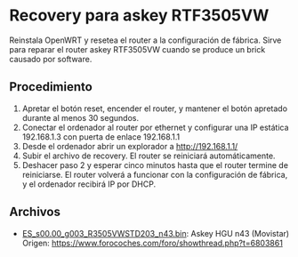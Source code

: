 # Recovery para askey RTF3505VW
Reinstala OpenWRT y resetea el router a la configuración de fábrica. Sirve para reparar el router askey RTF3505VW cuando se produce un brick causado por software.

## Procedimiento
1. Apretar el botón reset, encender el router, y mantener el botón apretado durante al menos 30 segundos.
2. Conectar el ordenador al router por ethernet y configurar una IP estática 192.168.1.3 con puerta de enlace 192.168.1.1
3. Desde el ordenador abrir un explorador a http://192.168.1.1/
4. Subir el archivo de recovery. El router se reiniciará automáticamente.
5. Deshacer paso 2 y esperar cinco minutos hasta que el router termine de reiniciarse. El router volverá a funcionar con la configuración de fábrica, y el ordenador recibirá IP por DHCP.

## Archivos
- [ES_s00.00_g003_R3505VWSTD203_n43.bin](/ES_s00.00_g003_R3505VWSTD203_n43.bin): Askey HGU n43 (Movistar) Origen: https://www.forocoches.com/foro/showthread.php?t=6803861